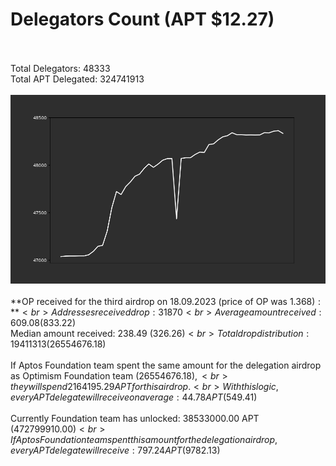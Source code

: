 # Delegators Count (APT $12.27)<br><br>
Total Delegators: 48333<br>
Total APT Delegated: 324741913<br><br>
![Delegators Plot](delegators_plot.png)<br><br>
**OP received for the third airdrop on 18.09.2023 (price of OP was $1.368):**<br>
Addresses received drop: 31870<br>
Average amount received: 609.08 ($833.22)<br>
Median amount received: 238.49 ($326.26)<br>
Total drop distribution: 19411313 ($26554676.18)<br><br>
If Aptos Foundation team spent the same amount for the delegation airdrop as Optimism Foundation team ($26554676.18),<br>
they will spend 2164195.29 APT for this airdrop.<br>
With this logic, every APT delegate will receive on average: 44.78 APT ($549.41)<br><br>
Currently Foundation team has unlocked: 38533000.00 APT ($472799910.00)<br>
If Aptos Foundation team spent this amount for the delegation airdrop, every APT delegate will receive : 797.24 APT ($9782.13)<br>
